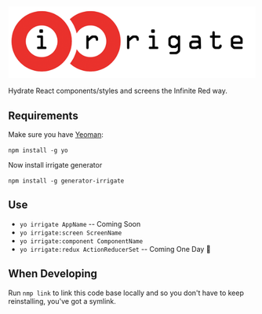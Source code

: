 ![irrigate](https://raw.githubusercontent.com/GantMan/irrigate/master/_art/logo.png)

Hydrate React components/styles and screens the Infinite Red way.
## Requirements
Make sure you have [Yeoman](http://yeoman.io/):

`npm install -g yo`

Now install irrigate generator

`npm install -g generator-irrigate`

## Use
* `yo irrigate AppName` -- Coming Soon
* `yo irrigate:screen ScreenName`
* `yo irrigate:component ComponentName`
* `yo irrigate:redux ActionReducerSet` -- Coming One Day :sunrise_over_mountains:


## When Developing
Run `nmp link` to link this code base locally and so you don't have to keep reinstalling, you've got a symlink.

